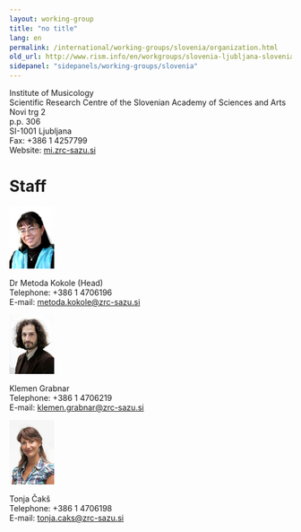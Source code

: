 ```yaml
---
layout: working-group
title: "no title"
lang: en
permalink: /international/working-groups/slovenia/organization.html
old_url: http://www.rism.info/en/workgroups/slovenia-ljubljana-slovenian-academy-of-sciences-and-arts-institute-of-musicology/organisation.html
sidepanel: "sidepanels/working-groups/slovenia"
---
```


Institute of Musicology  
Scientific Research Centre of the Slovenian Academy of Sciences and Arts  
Novi trg 2  
p.p. 306  
SI-1001 Ljubljana  
Fax: +386 1 4257799  
Website: [mi.zrc-sazu.si](http://mi.zrc-sazu.si)

# Staff

![](/resources-old-website/workgroups-images/csm_Kokole_5cda504c91.jpg "Kokole")

Dr Metoda Kokole (Head)  
Telephone: +386 1 4706196  
E-mail: [metoda.kokole@zrc-sazu.si](mailto:metoda.kokole@zrc-sazu.si)

![](/resources-old-website/workgroups-images/csm_Grabnar_ab96f62982.jpg "Grabnar")

Klemen Grabnar  
Telephone: +386 1 4706219  
E-mail: [klemen.grabnar@zrc-sazu.si](mailto:klemen.grabnar@zrc-sazu.si)

![](/resources-old-website/workgroups-images/csm_Caks_1bc12cfe82.jpg "Caks")

Tonja Čakš  
Telephone: +386 1 4706198  
E-mail: [tonja.caks@zrc-sazu.si](mailto:tonja.caks@zrc-sazu.si)